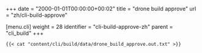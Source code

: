 +++
date = "2000-01-01T00:00:00+00:02"
title = "drone build approve"
url = "zh/cli-build-approve"

[menu.cli]
  weight = 28
  identifier = "cli-build-approve-zh"
  parent = "cli_build"
+++

```text
{{< cat "content/cli/build/data/drone_build_approve.out.txt" >}}
```
